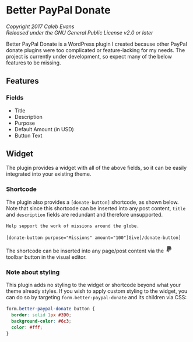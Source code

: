 # Better PayPal Donate

*Copyright 2017 Caleb Evans*  
*Released under the GNU General Public License v2.0 or later*

Better PayPal Donate is a WordPress plugin I created because other PayPal donate
plugins were too complicated or feature-lacking for my needs. The project is
currently under development, so expect many of the below features to be missing.

## Features

### Fields

- Title
- Description
- Purpose
- Default Amount (in USD)
- Button Text

## Widget

The plugin provides a widget with all of the above fields, so it can be easily
integrated into your existing theme.

### Shortcode

The plugin also provides a `[donate-button]` shortcode, as shown below. Note
that since this shortcode can be inserted into any post content, `title` and
`description` fields are redundant and therefore unsupported.

```
Help support the work of missions around the globe.

[donate-button purpose="Missions" amount="100"]Give[/donate-button]
```

The shortcode can be inserted into any page/post content via the <img
src="tinymce/button.png" alt="Toolbar Button" width="20" height="20" /> toolbar
button in the visual editor.

### Note about styling

This plugin adds no styling to the widget or shortcode beyond what your theme
already styles. If you wish to apply custom styling to the widget, you can do so by targeting `form.better-paypal-donate` and its children via CSS:

```css
form.better-paypal-donate button {
  border: solid 1px #390;
  background-color: #6c3;
  color: #fff;
}
```
